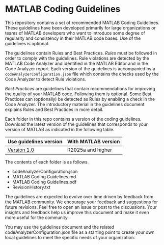 # MATLAB Coding Guidelines

This repository contains a set of recommended MATLAB Coding Guidelines. These guidelines have been developed primarily for large organizations or teams of MATLAB developers who want to introduce some degree of regularity and consistency in their MATLAB code bases. Use of the guidelines is optional.

The guidelines contain Rules and Best Practices. _Rules_ must be followed in order to comply with the guidelines. Rule violations are detected by the MATLAB Code Analyzer and identified in the MATLAB Editor and in the Code Analyzer report. Each version of the guidelines is accompanied by a `codeAnalyzerConfiguration.json` file which contains the checks used by the Code Analyzer to detect Rule violations.

_Best Practices_ are guidelines that contain recommendations for improving the quality of your MATLAB code. Following them is optional. Some Best Practices can (optionally) be detected as Rules by enabling a check in the Code Analyzer. The introductory material in the guidelines document explains Rules and Best Practices in more detail.

Each folder in this repo contains a version of the coding guidelines. Download the latest version of the guidelines that corresponds to your version of MATLAB as indicated in the following table.

| **Use guidelines version** | **With MATLAB version** |
| -------------------------- | ----------------------- |
| [Version 1.0](version%201.0)| R2025a and higher       |

The contents of each folder is as follows.

- codeAnalyzerConfiguration.json
- MATLAB Coding Guidelines.md
- MATLAB Coding Guidelines.pdf
- RevisionHistory.txt

The guidelines are expected to evolve over time driven by feedback from the MATLAB community. We encourage your feedback and suggestions for future revisions. Feel free to open an issue or post to the discussions. Your insights and feedback help us improve this document and make it even more useful for the community.

You may use the guidelines document and the related codeAnalyzerConfiguration.json file as a starting point to create your own local guidelines to meet the specific needs of your organization.
